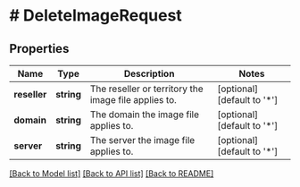 # # DeleteImageRequest

## Properties

Name | Type | Description | Notes
------------ | ------------- | ------------- | -------------
**reseller** | **string** | The reseller or territory the image file applies to. | [optional] [default to '*']
**domain** | **string** | The domain the image file applies to. | [optional] [default to '*']
**server** | **string** | The server the image file applies to. | [optional] [default to '*']

[[Back to Model list]](../../README.md#models) [[Back to API list]](../../README.md#endpoints) [[Back to README]](../../README.md)
